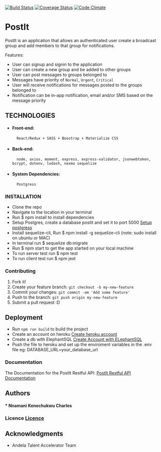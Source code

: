 [![Build Status](https://travis-ci.org/Kenec/PostIt.svg?branch=master)](https://travis-ci.org/Kenec/PostIt)
[![Coverage Status](https://coveralls.io/repos/github/Kenec/PostIt/badge.svg?branch=master)](https://coveralls.io/github/Kenec/PostIt?branch=master)
[![Code Climate](https://codeclimate.com/github/Kenec/PostIt/badges/gpa.svg)](https://codeclimate.com/github/Kenec/PostIt)

# PostIt

PostIt is an application that allows an authenticated user create a broadcast group and add members to that group for notifications. 

Features:
- User can signup and signin to the application
- User can create a new group and be added to other groups
- User can post messages to groups belonged to
- Messages have priority of `Normal`, `Urgent`, `Critical`
- User will receive notifications for messages posted to the groups belonged to 
- Notification can be in-app notification, email and/or SMS based on the message priority

## TECHNOLOGIES
* #### Front-end: 
        React/Redux + SASS + Boostrap + Materialize CSS
* #### Back-end:
        node, axios, moment, express, express-validator, jsonwebtoken, bcrypt, dotenv, lodash, nexmo sequelize
* #### System Dependencies: 
        Postgress

### INSTALLATION
  * Clone the repo
  * Navigate to the location in your terminal
  * Run $ npm install to install dependencies
  * Setup Postgres, create a database postit and set it to port 5000 [Setup postgress](http://certek.com/kb4/install-server-postgresql-and-pgadmin-on-windows/)
  * Install sequelize-cli, Run $ npm install -g sequelize-cli (note: sudo install on ubuntu or MAC)
  * In terminal run $ sequelize db:migrate
  * Run $ npm start to get the app started on your local machine
  * To run server test run $ npm test
  * To run client test run $ npm jest

### Contributing
1. Fork it!
2. Create your feature branch: `git checkout -b my-new-feature`
3. Commit your changes: `git commit -am 'Add some feature'`
4. Push to the branch: `git push origin my-new-feature`
5. Submit a pull request :D

## Deployment

* Run  `npm run build` to build the project
* Create an account on heroku [Create heroku account](https://www.heroku.com/)
* Create a db with ElephantSQL [Create Account with ELephantSQL](https://www.elephantsql.com/docs/)
* Push the file to heroku and set up the enviroment variables in the .env file eg: DATABASE_URL=your_database_url

### Documentation
The Documentation for the PostIt Restful API: 
[PostIt Restful API Documentation](http://docs.postit4.apiary.io)


## Authors

#### * Nnamani Kenechukwu Charles 

### Licence [Licence]()

## Acknowledgments

* Andela Talent Accelerator Team

